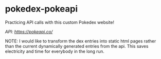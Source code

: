 # pokedex-pokeapi
 Practicing API calls with this custom Pokedex website!

*API: https://pokeapi.co/*

NOTE: I would like to transform the dex entries into static html pages rather than the current dynamically generated entries from the api. This saves electricity and time for everybody in the long run.
